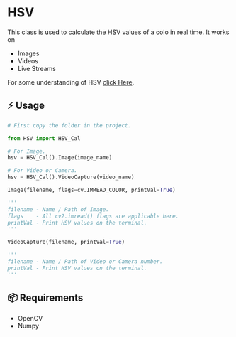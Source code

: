 # HSV

This class is used to calculate the HSV values of a colo in real time. It works on

- Images
- Videos
- Live Streams

For some understanding of HSV [click Here][hsv].

## ⚡️ Usage

```py
# First copy the folder in the project.

from HSV import HSV_Cal

# For Image.
hsv = HSV_Cal().Image(image_name)

# For Video or Camera.
hsv = HSV_Cal().VideoCapture(video_name)
```

```py
Image(filename, flags=cv.IMREAD_COLOR, printVal=True)

'''
filename - Name / Path of Image.
flags    - All cv2.imread() flags are applicable here.
printVal - Print HSV values on the terminal.
'''

VideoCapture(filename, printVal=True)

'''
filename - Name / Path of Video or Camera number.
printVal - Print HSV values on the terminal.
'''
```

## 📦 Requirements

- OpenCV
- Numpy

<!-- Links -->

[hsv]: https://upload.wikimedia.org/wikipedia/commons/f/f2/HSV_color_solid_cone.png
